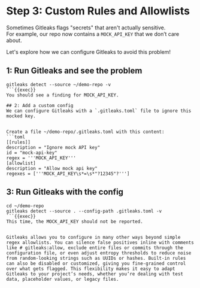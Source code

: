 # Step 3: Custom Rules and Allowlists

Sometimes Gitleaks flags "secrets" that aren't actually sensitive.  
For example, our repo now contains a `MOCK_API_KEY` that we don’t care about. 


Let's explore how we can configure Gitleaks to avoid this problem!

## 1: Run Gitleaks and see the problem

```
gitleaks detect --source ~/demo-repo -v
```{{exec}}
You should see a finding for MOCK_API_KEY.

## 2: Add a custom config
We can configure Gitleaks with a `.gitleaks.toml` file to ignore this mocked key. 


Create a file ~/demo-repo/.gitleaks.toml with this content:
```toml
[[rules]]
description = "Ignore mock API key"
id = "mock-api-key"
regex = '''MOCK_API_KEY'''
[allowlist]
description = "Allow mock api key"
regexes = ['''MOCK_API_KEY\s*=\s*"?12345"?''']
```

## 3: Run Gitleaks with the config
```
cd ~/demo-repo
gitleaks detect --source . --config-path .gitleaks.toml -v
```{{exec}}
This time, the MOCK_API_KEY should not be reported.


Gitleaks allows you to configure in many other ways beyond simple regex allowlists. You can silence false positives inline with comments like # gitleaks:allow, exclude entire files or commits through the configuration file, or even adjust entropy thresholds to reduce noise from random-looking strings such as UUIDs or hashes. Built-in rules can also be disabled or customized, giving you fine-grained control over what gets flagged. This flexibility makes it easy to adapt Gitleaks to your project’s needs, whether you’re dealing with test data, placeholder values, or legacy files.